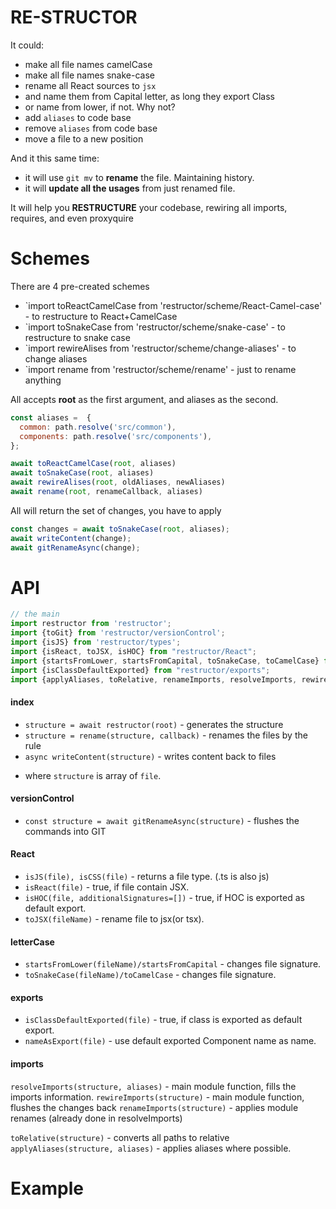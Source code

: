 RE-STRUCTOR
=====

It could:
 - make all file names camelCase
 - make all file names snake-case 
 - rename all React sources to `jsx`
 - and name them from Capital letter, as long they export Class
 - or name from lower, if not. Why not?
 - add `aliases` to code base
 - remove `aliases` from code base
 - move a file to a new position
 
And it this same time:
 - it will use `git mv` to __rename__ the file. Maintaining history.
 - it will __update all the usages__ from just renamed file.
 
It will help you __RESTRUCTURE__ your codebase, rewiring all imports, requires, and even proxyquire

# Schemes
There are 4 pre-created schemes
 - `import toReactCamelCase from 'restructor/scheme/React-Camel-case' - to restructure to React+CamelCase
 - `import toSnakeCase from 'restructor/scheme/snake-case' - to restructure to snake case
 - `import rewireAlises from 'restructor/scheme/change-aliases' - to change aliases
 - `import rename from 'restructor/scheme/rename' - just to rename anything

All accepts __root__ as the first argument, and aliases as the second.
```js
const aliases =  {
  common: path.resolve('src/common'),
  components: path.resolve('src/components'),  
};

await toReactCamelCase(root, aliases)
await toSnakeCase(root, aliases)
await rewireAlises(root, oldAliases, newAliases)
await rename(root, renameCallback, aliases)
```

All will return the set of changes, you have to apply
```js
const changes = await toSnakeCase(root, aliases);
await writeContent(change);
await gitRenameAsync(change);
```

# API 
```js
// the main
import restructor from 'restructor';
import {toGit} from 'restructor/versionControl';
import {isJS} from 'restructor/types';
import {isReact, toJSX, isHOC} from "restructor/React";
import {startsFromLower, startsFromCapital, toSnakeCase, toCamelCase} from "restructor/letterCase";
import {isClassDefaultExported} from "restructor/exports";
import {applyAliases, toRelative, renameImports, resolveImports, rewireImports} from 'restructor/imports'
```
#### index
- `structure = await restructor(root)` - generates the structure
- `structure = rename(structure, callback)` - renames the files by the rule
- `async writeContent(structure)` - writes content back to files
* where `structure` is array of `file`.
#### versionControl
- `const structure = await gitRenameAsync(structure)` - flushes the commands into GIT
#### React
- `isJS(file), isCSS(file)` - returns a file type. (.ts is also js)
- `isReact(file)` - true, if file contain JSX.
- `isHOC(file, additionalSignatures=[])` - true, if HOC is exported as default export.
- `toJSX(fileName)` - rename file to jsx(or tsx).
#### letterCase
- `startsFromLower(fileName)/startsFromCapital` - changes file signature. 
- `toSnakeCase(fileName)/toCamelCase` - changes file signature.
#### exports
- `isClassDefaultExported(file)` - true, if class is exported as default export.
- `nameAsExport(file)` - use default exported Component name as name.
#### imports
`resolveImports(structure, aliases)` - main module function, fills the imports information.
`rewireImports(structure)` - main module function, flushes the changes back
`renameImports(structure)` - applies module renames (already done in resolveImports)

`toRelative(structure)` - converts all paths to relative
`applyAliases(structure, aliases)` - applies aliases where possible.



 
# Example